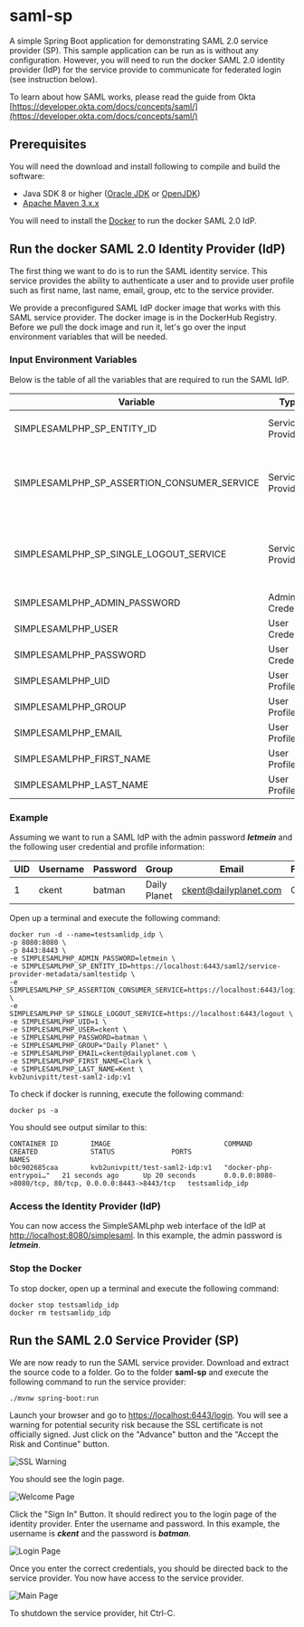 # saml-sp
A simple Spring Boot application for demonstrating SAML 2.0 service provider (SP).  This sample application can be run as is without any configuration.  However, you will need to run the docker SAML 2.0 identity provider (IdP) for the service provide to communicate for federated login (see instruction below).

To learn about how SAML works, please read the guide from Okta [https://developer.okta.com/docs/concepts/saml/](https://developer.okta.com/docs/concepts/saml/)

 ## Prerequisites
 You will need the download and install following to compile and build the software:
 - Java SDK 8 or higher ([Oracle JDK](https://www.oracle.com/java/technologies/javase-downloads.html) or [OpenJDK](https://adoptopenjdk.net/))
 - [Apache Maven 3.x.x](https://maven.apache.org/download.cgi)

You will need to install the [Docker](https://docs.docker.com/get-docker/) to run the docker SAML 2.0 IdP.

## Run the docker SAML 2.0 Identity Provider (IdP)
The first thing we want to do is to run the SAML identity service.  This service provides the ability to authenticate a user and to provide user profile such as first name, last name, email, group, etc to the service provider.

We provide a preconfigured SAML IdP docker image that works with this SAML service provider.  The docker image is in the DockerHub Registry.  Before we pull the dock image and run it, let's go over the input environment variables that will be needed.

### Input Environment Variables
Below is the table of all the variables that are required to run the SAML IdP.

| Variable | Type | Description |
|---|---|---|
| SIMPLESAMLPHP_SP_ENTITY_ID | Service Provider | Service provider entity ID |
| SIMPLESAMLPHP_SP_ASSERTION_CONSUMER_SERVICE | Service Provider | Service provider assertion consumer service location |
| SIMPLESAMLPHP_SP_SINGLE_LOGOUT_SERVICE | Service Provider | Service provider single logout service location |
| SIMPLESAMLPHP_ADMIN_PASSWORD | Admin Credential | Admin password |
| SIMPLESAMLPHP_USER | User Credential | User's login username |
| SIMPLESAMLPHP_PASSWORD | User Credential | User's login password |
| SIMPLESAMLPHP_UID | User Profile | Unique user ID |
| SIMPLESAMLPHP_GROUP | User Profile | User's group |
| SIMPLESAMLPHP_EMAIL | User Profile | User's email |
| SIMPLESAMLPHP_FIRST_NAME | User Profile | User's first name |
| SIMPLESAMLPHP_LAST_NAME | User Profile | User's last name |

### Example
Assuming we want to run a SAML IdP with the admin password ***letmein*** and the following user credential and profile information:

| UID | Username | Password | Group | Email | FirstName | LastName |
|---|---|---|---|---|---|---|
| 1 | ckent | batman | Daily Planet | ckent@dailyplanet.com | Clark | Kent |

Open up a terminal and execute the following command:

```
docker run -d --name=testsamlidp_idp \
-p 8080:8080 \
-p 8443:8443 \
-e SIMPLESAMLPHP_ADMIN_PASSWORD=letmein \
-e SIMPLESAMLPHP_SP_ENTITY_ID=https://localhost:6443/saml2/service-provider-metadata/samltestidp \
-e SIMPLESAMLPHP_SP_ASSERTION_CONSUMER_SERVICE=https://localhost:6443/login/saml2/sso/samltestidp \
-e SIMPLESAMLPHP_SP_SINGLE_LOGOUT_SERVICE=https://localhost:6443/logout \
-e SIMPLESAMLPHP_UID=1 \
-e SIMPLESAMLPHP_USER=ckent \
-e SIMPLESAMLPHP_PASSWORD=batman \
-e SIMPLESAMLPHP_GROUP="Daily Planet" \
-e SIMPLESAMLPHP_EMAIL=ckent@dailyplanet.com \
-e SIMPLESAMLPHP_FIRST_NAME=Clark \
-e SIMPLESAMLPHP_LAST_NAME=Kent \
kvb2univpitt/test-saml2-idp:v1
```

To check if docker is running, execute the following command:

```
docker ps -a

```
You should see output similar to this:
```
CONTAINER ID        IMAGE                            COMMAND                  CREATED             STATUS              PORTS                                                    NAMES
b0c902685caa        kvb2univpitt/test-saml2-idp:v1   "docker-php-entrypoi…"   21 seconds ago      Up 20 seconds       0.0.0.0:8080->8080/tcp, 80/tcp, 0.0.0.0:8443->8443/tcp   testsamlidp_idp
```

### Access the Identity Provider (IdP)
You can now access the SimpleSAMLphp web interface of the IdP at [http://localhost:8080/simplesaml](http://localhost:8080/simplesaml).  In this example, the admin password is ***letmein***.

### Stop the Docker
To stop docker, open up a terminal and execute the following command:

```
docker stop testsamlidp_idp
docker rm testsamlidp_idp
```

## Run the SAML 2.0 Service Provider (SP)
We are now ready to run the SAML service provider.  Download and extract the source code to a folder.  Go to the folder **saml-sp** and execute the following command to run the service provider:

```
./mvnw spring-boot:run
```

Launch your browser and go to [https://localhost:6443/login](https://localhost:6443/login).
You will see a warning for potential security risk because the SSL certificate is not officially signed.  Just click on the "Advance" button and the "Accept the Risk and Continue" button.

![SSL Warning](https://raw.githubusercontent.com/kvb2univpitt/saml-sp/main/img/ssl_warning.png)

You should see the login page.

![Welcome Page](https://raw.githubusercontent.com/kvb2univpitt/saml-sp/main/img/welcome.png)

Click the "Sign In" Button.  It should redirect you to the login page of the identity provider.  Enter the username and password.  In this example, the username is ***ckent*** and the password is ***batman***.

![Login Page](https://raw.githubusercontent.com/kvb2univpitt/saml-sp/main/img/login.png)

Once you enter the correct credentials, you should be directed back to the service provider.  You now have access to the service provider.

![Main Page](https://raw.githubusercontent.com/kvb2univpitt/saml-sp/main/img/main.png)

To shutdown the service provider, hit Ctrl-C.
